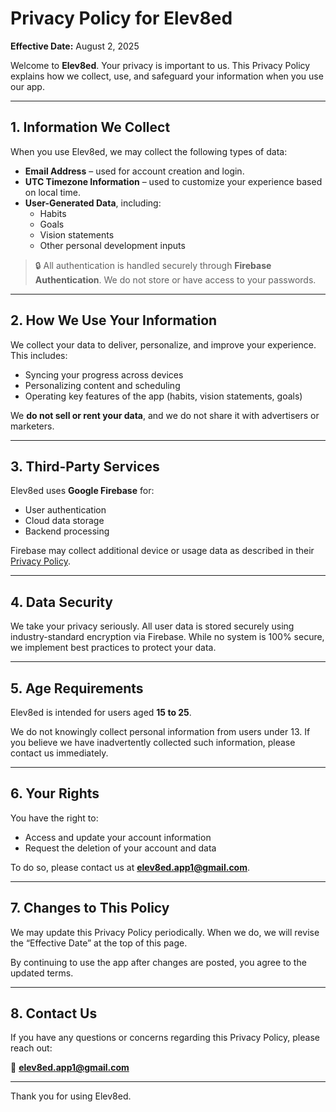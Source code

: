 # Privacy Policy for Elev8ed

**Effective Date:** August 2, 2025

Welcome to **Elev8ed**. Your privacy is important to us. This Privacy Policy explains how we collect, use, and safeguard your information when you use our app.

---

## 1. Information We Collect

When you use Elev8ed, we may collect the following types of data:

- **Email Address** – used for account creation and login.
- **UTC Timezone Information** – used to customize your experience based on local time.
- **User-Generated Data**, including:
  - Habits
  - Goals
  - Vision statements
  - Other personal development inputs

> 🔒 All authentication is handled securely through **Firebase Authentication**. We do not store or have access to your passwords.

---

## 2. How We Use Your Information

We collect your data to deliver, personalize, and improve your experience. This includes:

- Syncing your progress across devices
- Personalizing content and scheduling
- Operating key features of the app (habits, vision statements, goals)

We **do not sell or rent your data**, and we do not share it with advertisers or marketers.

---

## 3. Third-Party Services

Elev8ed uses **Google Firebase** for:

- User authentication
- Cloud data storage
- Backend processing

Firebase may collect additional device or usage data as described in their [Privacy Policy](https://firebase.google.com/support/privacy).

---

## 4. Data Security

We take your privacy seriously. All user data is stored securely using industry-standard encryption via Firebase. While no system is 100% secure, we implement best practices to protect your data.

---

## 5. Age Requirements

Elev8ed is intended for users aged **15 to 25**.

We do not knowingly collect personal information from users under 13. If you believe we have inadvertently collected such information, please contact us immediately.

---

## 6. Your Rights

You have the right to:

- Access and update your account information
- Request the deletion of your account and data

To do so, please contact us at **[elev8ed.app1@gmail.com](mailto:elev8ed.app1@gmail.com)**.

---

## 7. Changes to This Policy

We may update this Privacy Policy periodically. When we do, we will revise the “Effective Date” at the top of this page.

By continuing to use the app after changes are posted, you agree to the updated terms.

---

## 8. Contact Us

If you have any questions or concerns regarding this Privacy Policy, please reach out:

📧 **elev8ed.app1@gmail.com**

---

Thank you for using Elev8ed.
